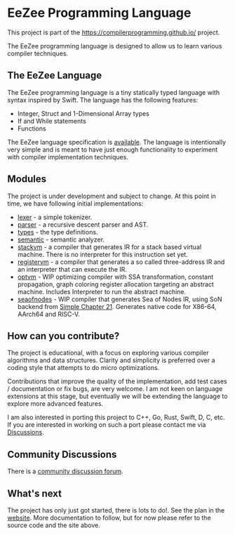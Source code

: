 # EeZee Programming Language

This project is part of the https://compilerprogramming.github.io/ project.

The EeZee programming language is designed to allow us to learn various compiler techniques.

## The EeZee Language

The EeZee programming language is a tiny statically typed language with syntax inspired by Swift.
The language has the following features:

* Integer, Struct and 1-Dimensional Array types
* If and While statements
* Functions

The EeZee language specification is [available](https://compilerprogramming.github.io/ez-lang.html).
The language is intentionally very simple and is meant to have just enough functionality to experiment with compiler implementation techniques.

## Modules

The project is under development and subject to change. At this point in time, we have following initial implementations:

* [lexer](./lexer/README.md) - a simple tokenizer.
* [parser](./parser/README.md) - a recursive descent parser and AST.
* [types](/types/README.md) - the type definitions.
* [semantic](./semantic/README.md) - semantic analyzer.
* [stackvm](./stackvm/README.md) - a compiler that generates IR for a stack based virtual machine. There is no interpreter for this instruction set yet.
* [registervm](./registervm/README.md) - a compiler that generates a so called three-address IR and an interpreter that can execute the IR.
* [optvm](./optvm/README.md) - WIP optimizing compiler with SSA transformation, constant propagation, graph coloring register allocation 
  targeting an abstract machine. Includes Interpreter to run the abstract machine.
* [seaofnodes](./seaofnodes/README.md) - WIP compiler that generates Sea of Nodes IR, using SoN backend from [Simple Chapter 21](https://github.com/SeaOfNodes/Simple).
  Generates native code for X86-64, AArch64 and RISC-V.

## How can you contribute?

The project is educational, with a focus on exploring various compiler algorithms and data structures.
Clarity and simplicity is preferred over a coding style that attempts to do micro optimizations.

Contributions that improve the quality of the implementation, add test cases / documentation or fix bugs, are very welcome. 
I am not keen on language extensions at this stage, but eventually we will be extending the language to explore more 
advanced features.

I am also interested in porting this project to C++, Go, Rust, Swift, D, C, etc. If you are interested in working on such a 
port please contact me via [Discussions](https://github.com/orgs/CompilerProgramming/discussions).

## Community Discussions

There is a [community discussion forum](https://github.com/orgs/CompilerProgramming/discussions).

## What's next

The project has only just got started, there is lots to do!. See the plan in the [website](https://compilerprogramming.github.io/).
More documentation to follow, but for now please refer to the source code and the site above.

